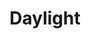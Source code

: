 ---
title: "Daylight"
index: "daylight"
permalink: /spells/daylight/
tags:
  - Spell
  - 3rd Level
  - Evocation
available_for:
  - Cleric
  - Druid
  - Paladin
  - Ranger
  - Sorcerer
level: "3rd Level"
school: "Evocation"
range: "60 ft"
area: "60 ft"
shape: "Sphere"
comp:
  - V
  - S
duration: "1 Hour"
description: |
  A 60-foot-radius sphere of light spreads out from a point you choose within range. The sphere is bright light and sheds dim light for an additional 60 feet.

  If you chose a point on an object you are holding or one that isn't being worn or carried, the light shines from the object and moves with it. Completely covering the affected object with an opaque object, such as a bowl or a helm, blocks the light.

  If any of this spell's area overlaps with an area of darkness created by a spell of 3rd level or lower, the spell that created the darkness is dispelled.
excerpt: "A 60-foot-radius sphere of light spreads out from a point you choose within range."
source: "Basic Rules"
---
